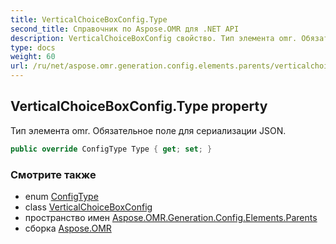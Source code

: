 ```yaml
---
title: VerticalChoiceBoxConfig.Type
second_title: Справочник по Aspose.OMR для .NET API
description: VerticalChoiceBoxConfig свойство. Тип элемента omr. Обязательное поле для сериализации JSON.
type: docs
weight: 60
url: /ru/net/aspose.omr.generation.config.elements.parents/verticalchoiceboxconfig/type/
---
```

## VerticalChoiceBoxConfig.Type property

Тип элемента omr. Обязательное поле для сериализации JSON.

```csharp
public override ConfigType Type { get; set; }
```

### Смотрите также

* enum [ConfigType](../../../aspose.omr.generation.config.enums/configtype/)
* class [VerticalChoiceBoxConfig](../)
* пространство имен [Aspose.OMR.Generation.Config.Elements.Parents](../../verticalchoiceboxconfig/)
* сборка [Aspose.OMR](../../../)



